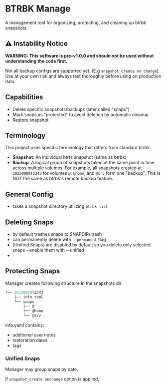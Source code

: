 # BTRBK Manage

A management tool for organizing, protecting, and cleaning up btrbk snapshots.

## ⚠️ Instability Notice

**WARNING: This software is pre-v1.0.0 and should not be used without understanding the code first.**

Not all backup configs are supported yet. (E.g `snapshot_create on_change`). Use at your own risk and always test thoroughly before using on production data.

## Capabilities

- Delete specific snapshots/backups (later called "snaps")
- Mark snaps as "protected" to avoid deletion by automatic cleanup
- Restore snapshot

## Terminology

This project uses specific terminology that differs from standard btrbk:

- **Snapshot**: An individual btrfs snapshot (same as btrbk)
- **Backup**: A logical group of snapshots taken at the same point in time across multiple volumes. For example, all snapshots created at `20250909T2343` for volumes `@`, `@home`, and `@srv` form one "backup". This is NOT the same as btrbk's remote backup feature.

<!-- Note: Not all snapshots in a backup group are necessarily created at the exact same time. If a snapshot is missing for a volume at the backup timestamp, the group will include the most recent previous snapshot of that volume instead. -->

## General Config

- takes a snapshot directory utilizing `btrbk list`

## Deleting Snaps

- by default trashes snaps to SNAPDIR/.trash
- can permanently delete with `--permanent` flag
- [Unified Snaps] are disabled by default so you delete only selected snaps - enable them with --unified
-

## Protecting Snaps

Manager creates following structure in the snapshots dir
```.meta
└── 20250909T2343
    ├── info.toml
    └── snaps
        ├── @
        ├── @home
        └── @srv
```

info.yaml contains:
- additional user notes
- restoration dates
- tags

### Unified Snaps

Manager may group snaps by date.

if `snapshot_create onchange` option is applied,

